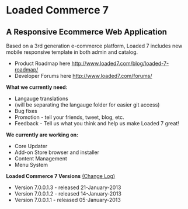 <h1>Loaded Commerce 7</h1>
<h2>A Responsive Ecommerce Web Application</h2>

Based on a 3rd generation e-commerce platform, Loaded 7 includes new mobile responsive template in both admin and catalog. 

* Product Roadmap here http://www.loaded7.com/blog/loaded-7-roadmap/ 
* Developer Forums here   http://www.loaded7.com/forums/

<b>What we currently need:</b>
* Langauge translations 
* (will be separating the langauge folder for easier git access)
* Bug fixes 
* Promotion - tell your friends, tweet, blog, etc. 
* Feedback - Tell us what you think and help us make Loaded 7 great!

<b>We currently are working on:</b>
* Core Updater
* Add-on Store browser and installer
* Content Management
* Menu System

<b>Loaded Commerce 7 Versions</b> <a href="http://loadedcommerce.github.com/loaded7/">(Change Log)</a>
<ul>
<li>Version 7.0.0.1.3 - released 21-January-2013</li>
<li>Version 7.0.0.1.2 - released 14-January-2013</li>
<li>Version 7.0.0.1.1 - released 05-January-2013</li>
</ul>
 
